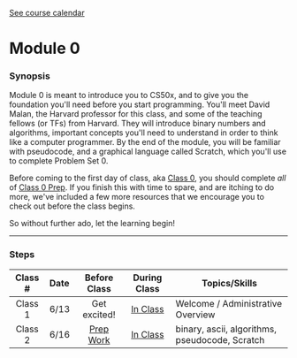 [See course calendar](../)

# Module 0

### Synopsis
Module 0 is meant to introduce you to CS50x, and to give you the foundation you'll need before you start programming. You'll meet David Malan, the Harvard professor for this class, and some of the teaching fellows (or TFs) from Harvard. They will introduce binary numbers and algorithms, important concepts you'll need to understand in order to think like a computer programmer. By the end of the module, you will be familiar with pseudocode, and a graphical language called Scratch, which you'll use to complete Problem Set 0.

Before coming to the first day of class, aka [Class 0](materials/class0/), you should complete *all* of [Class 0 Prep](materials/class0-prep). If you finish this with time to spare, and are itching to do more, we've included a few more resources that we encourage you to check out before the class begins.

So without further ado, let the learning begin!

***
### Steps
Class # | Date | Before Class | During Class | Topics/Skills
:------:|:---|:------------:|:------------:|-----------------------|
Class 1 | 6/13 | Get excited! | [In Class](./materials/class1) | Welcome / Administrative Overview
Class 2 | 6/16 | [Prep Work](./materials/class2-prep) | [In Class](./materials/class2) | binary, ascii, algorithms, pseudocode, Scratch
